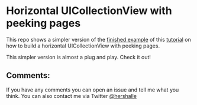 # Horizontal UICollectionView with peeking pages


This repo shows a simpler version of the [finished example](https://github.com/hershalle/CollectionViewWithPaging-Finish) of this [tutorial](https://medium.com/@shaibalassiano/tutorial-horizontal-uicollectionview-with-paging-9421b479ee94) on how to build a horizontal UICollectionView with peeking pages.

This simpler version is almost a plug and play. 
Check it out! 

## Comments:
If you have any comments you can open an issue and tell me what you think. You can also contact me via Twitter [@hershalle](https://twitter.com/hershalle)